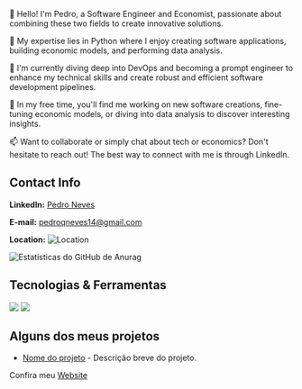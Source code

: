 👋 Hello! I'm Pedro, a Software Engineer and Economist, passionate about combining these two fields to create innovative solutions.

🔭 My expertise lies in Python where I enjoy creating software applications, building economic models, and performing data analysis.

🌱 I'm currently diving deep into DevOps and becoming a prompt engineer to enhance my technical skills and create robust and efficient software development pipelines.

🧩 In my free time, you'll find me working on new software creations, fine-tuning economic models, or diving into data analysis to discover interesting insights.

📫 Want to collaborate or simply chat about tech or economics? Don't hesitate to reach out! The best way to connect with me is through LinkedIn.

## Contact Info

**LinkedIn:** [Pedro Neves](https://www.linkedin.com/in/pedrqneves/)

**E-mail:** [pedroqneves14@gmail.com](mailto:seunome@exemplo.com)

**Location:** ![Location](https://img.shields.io/badge/Location-São%20Paulo%2C%20Brasil-blue)

![Estatísticas do GitHub de Anurag](https://github-readme-stats.vercel.app/api?username=seu_nome_de_usuário&show_icons=true&theme=radical)

## Tecnologias & Ferramentas
![](https://img.shields.io/badge/Language-JavaScript-informational?style=flat&logo=javascript&logoColor=white&color=2bbc8a)
![](https://img.shields.io/badge/Editor-VSCode-informational?style=flat&logo=visual-studio-code&logoColor=white&color=2bbc8a)

## Alguns dos meus projetos
- [Nome do projeto](link_para_o_projeto) - Descrição breve do projeto.

Confira meu [Website](https://seusite.com)

<!---
P2FU2/P2FU2 is a ✨ special ✨ repository because its `README.md` (this file) appears on your GitHub profile.
You can click the Preview link to take a look at your changes.
--->
